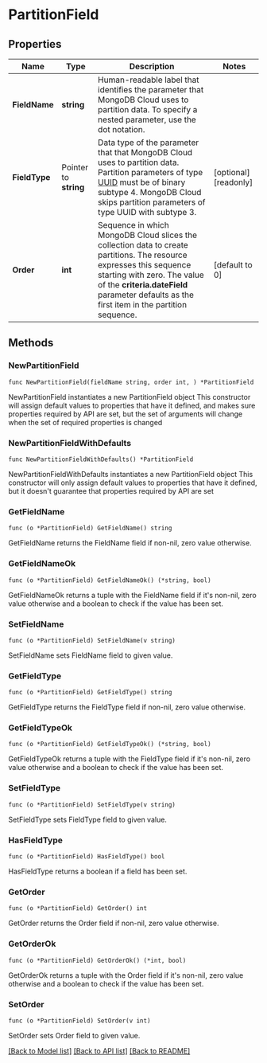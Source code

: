 # PartitionField

## Properties

Name | Type | Description | Notes
------------ | ------------- | ------------- | -------------
**FieldName** | **string** | Human-readable label that identifies the parameter that MongoDB Cloud uses to partition data. To specify a nested parameter, use the dot notation. | 
**FieldType** | Pointer to **string** | Data type of the parameter that that MongoDB Cloud uses to partition data. Partition parameters of type [UUID](http://bsonspec.org/spec.html) must be of binary subtype 4. MongoDB Cloud skips partition parameters of type UUID with subtype 3. | [optional] [readonly] 
**Order** | **int** | Sequence in which MongoDB Cloud slices the collection data to create partitions. The resource expresses this sequence starting with zero. The value of the **criteria.dateField** parameter defaults as the first item in the partition sequence. | [default to 0]

## Methods

### NewPartitionField

`func NewPartitionField(fieldName string, order int, ) *PartitionField`

NewPartitionField instantiates a new PartitionField object
This constructor will assign default values to properties that have it defined,
and makes sure properties required by API are set, but the set of arguments
will change when the set of required properties is changed

### NewPartitionFieldWithDefaults

`func NewPartitionFieldWithDefaults() *PartitionField`

NewPartitionFieldWithDefaults instantiates a new PartitionField object
This constructor will only assign default values to properties that have it defined,
but it doesn't guarantee that properties required by API are set

### GetFieldName

`func (o *PartitionField) GetFieldName() string`

GetFieldName returns the FieldName field if non-nil, zero value otherwise.

### GetFieldNameOk

`func (o *PartitionField) GetFieldNameOk() (*string, bool)`

GetFieldNameOk returns a tuple with the FieldName field if it's non-nil, zero value otherwise
and a boolean to check if the value has been set.

### SetFieldName

`func (o *PartitionField) SetFieldName(v string)`

SetFieldName sets FieldName field to given value.

### GetFieldType

`func (o *PartitionField) GetFieldType() string`

GetFieldType returns the FieldType field if non-nil, zero value otherwise.

### GetFieldTypeOk

`func (o *PartitionField) GetFieldTypeOk() (*string, bool)`

GetFieldTypeOk returns a tuple with the FieldType field if it's non-nil, zero value otherwise
and a boolean to check if the value has been set.

### SetFieldType

`func (o *PartitionField) SetFieldType(v string)`

SetFieldType sets FieldType field to given value.

### HasFieldType

`func (o *PartitionField) HasFieldType() bool`

HasFieldType returns a boolean if a field has been set.
### GetOrder

`func (o *PartitionField) GetOrder() int`

GetOrder returns the Order field if non-nil, zero value otherwise.

### GetOrderOk

`func (o *PartitionField) GetOrderOk() (*int, bool)`

GetOrderOk returns a tuple with the Order field if it's non-nil, zero value otherwise
and a boolean to check if the value has been set.

### SetOrder

`func (o *PartitionField) SetOrder(v int)`

SetOrder sets Order field to given value.


[[Back to Model list]](../README.md#documentation-for-models) [[Back to API list]](../README.md#documentation-for-api-endpoints) [[Back to README]](../README.md)


